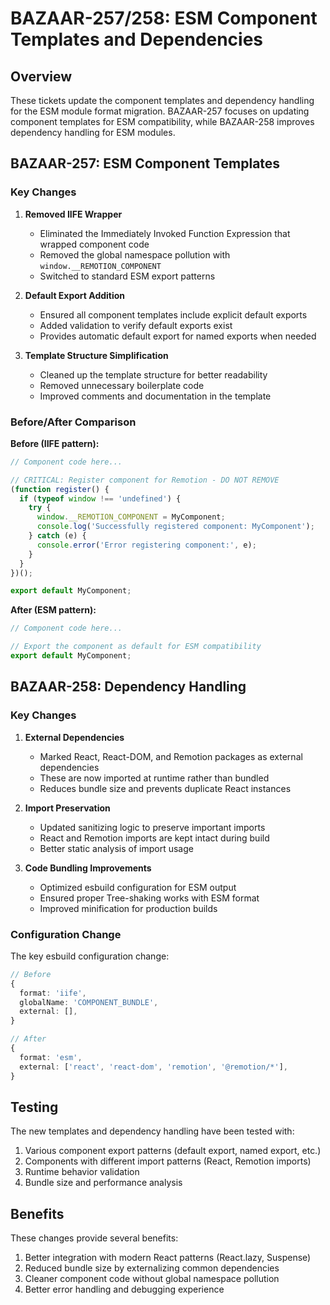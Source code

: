 # BAZAAR-257/258: ESM Component Templates and Dependencies

## Overview

These tickets update the component templates and dependency handling for the ESM module format migration. BAZAAR-257 focuses on updating component templates for ESM compatibility, while BAZAAR-258 improves dependency handling for ESM modules.

## BAZAAR-257: ESM Component Templates

### Key Changes

1. **Removed IIFE Wrapper**
   - Eliminated the Immediately Invoked Function Expression that wrapped component code
   - Removed the global namespace pollution with `window.__REMOTION_COMPONENT`
   - Switched to standard ESM export patterns

2. **Default Export Addition**
   - Ensured all component templates include explicit default exports
   - Added validation to verify default exports exist
   - Provides automatic default export for named exports when needed

3. **Template Structure Simplification**
   - Cleaned up the template structure for better readability
   - Removed unnecessary boilerplate code
   - Improved comments and documentation in the template

### Before/After Comparison

**Before (IIFE pattern):**
```typescript
// Component code here...

// CRITICAL: Register component for Remotion - DO NOT REMOVE
(function register() {
  if (typeof window !== 'undefined') {
    try {
      window.__REMOTION_COMPONENT = MyComponent;
      console.log('Successfully registered component: MyComponent');
    } catch (e) {
      console.error('Error registering component:', e);
    }
  }
})();

export default MyComponent;
```

**After (ESM pattern):**
```typescript
// Component code here...

// Export the component as default for ESM compatibility
export default MyComponent;
```

## BAZAAR-258: Dependency Handling

### Key Changes

1. **External Dependencies**
   - Marked React, React-DOM, and Remotion packages as external dependencies
   - These are now imported at runtime rather than bundled
   - Reduces bundle size and prevents duplicate React instances

2. **Import Preservation**
   - Updated sanitizing logic to preserve important imports
   - React and Remotion imports are kept intact during build
   - Better static analysis of import usage

3. **Code Bundling Improvements**
   - Optimized esbuild configuration for ESM output
   - Ensured proper Tree-shaking works with ESM format
   - Improved minification for production builds

### Configuration Change

The key esbuild configuration change:

```typescript
// Before
{
  format: 'iife',
  globalName: 'COMPONENT_BUNDLE',
  external: [],
}

// After
{
  format: 'esm',
  external: ['react', 'react-dom', 'remotion', '@remotion/*'],
}
```

## Testing

The new templates and dependency handling have been tested with:

1. Various component export patterns (default export, named export, etc.)
2. Components with different import patterns (React, Remotion imports)
3. Runtime behavior validation
4. Bundle size and performance analysis

## Benefits

These changes provide several benefits:

1. Better integration with modern React patterns (React.lazy, Suspense)
2. Reduced bundle size by externalizing common dependencies
3. Cleaner component code without global namespace pollution
4. Better error handling and debugging experience 